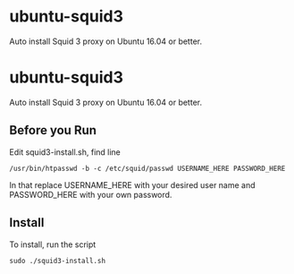 # ubuntu-squid3

Auto install Squid 3 proxy on Ubuntu 16.04 or better.

# ubuntu-squid3

Auto install Squid 3 proxy on Ubuntu 16.04 or better.

## Before you Run

Edit squid3-install.sh, find line

```
/usr/bin/htpasswd -b -c /etc/squid/passwd USERNAME_HERE PASSWORD_HERE
```

In that replace USERNAME_HERE with your desired user name and PASSWORD_HERE with your own password.

## Install

To install, run the script

```
sudo ./squid3-install.sh
```